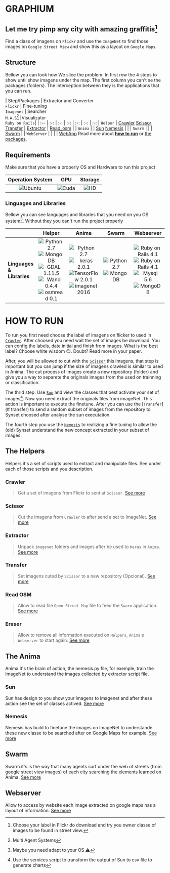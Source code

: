 # GRAPHIUM

## **Let me try pimp any city with amazing graffitis[^1]**


Find a class of imagens on ``Flickr`` and use the ``ImageNet`` to find those images on ``Google Street View`` and show this as a layout on ``Google Maps``.

## Structure
Bellow you can look how We slice the problem. In first row the 4 steps to show until show imagens under the map. The first column you can't se the packages (folders). The interception between they  is the applications that you can run. 

| Step/Packages | Extractor and Converter<br>``Flickr`` | Fine-tuning<br>``Imagenet`` | Searcher<br>``M.A.S``[^2] |Visualizator<br>``Ruby on Rails``|
| :-- | :-: | :-: | :-: | :-: | :-: | :-:
| `Helper` |  [Crawler](#crawler) [Scissor](#scissor) [Transfer](#transfer) | [Extractor](#extractor) | [Read_osm](#read_osm) |
| `Anima` | |  [Sun](#sun) [Nemesis](#nemesis) | |
| `Swarm` |  |   | [Swarm](#swarm) |
| `WebServer` | | |  | [WebApp](#webserver)
Read more about [**how to run**](#how_to) or [the packages](#package).

## Requirements

Make sure that you have a properly OS and Hardware to run this project

| Operation System | GPU | Storage
| :-: | :-: | :-:
| ![Ubuntu](https://img.shields.io/badge/platform-Ubuntu%20%7C%20macOS%20Sierra%20-lightgrey.svg) | ![Cuda](https://img.shields.io/badge/architecture-Cuda-green.svg) | ![HD](https://img.shields.io/badge/HD%20Available-≥%20300GB-orange.svg)


### Linguages and Libraries
Bellow you can see languages and libraries that you need on you OS system[^3]. Without they you can't run the project properly

| | Helper | Anima | Swarm | Webserver 
| :-- | :-: | :-: | :-: | :-: 
| **Linguages<br>& Libraries**| ![Python 2.7](https://img.shields.io/badge/Python-2.7-brightgreen.svg)![MongoDB](https://img.shields.io/badge/MongoDB-3.4-brightgreen.svg)<BR>![GDAL 1.11.5](https://img.shields.io/badge/Gdal-1.11.5-brightgreen.svg)<BR>![Wand 0.4.4](https://img.shields.io/badge/Wand-0.4.4-brightgreen.svg)<br>![osmread 0.1](https://img.shields.io/badge/Osmred-0.1-brightgreen.svg) | ![Python 2.7](https://img.shields.io/badge/Python-2.7-brightgreen.svg) ![keras 2.0.1](https://img.shields.io/badge/Keras-2.0.1-brightgreen.svg)<br> ![TensorFlow 2.0.1](https://img.shields.io/badge/TensorFlow-1.0.1-brightgreen.svg)<br>![imagenet 2016](https://img.shields.io/badge/Imagenet-2016-brightgreen.svg) | ![Python 2.7](https://img.shields.io/badge/Python-2.7-brightgreen.svg)![MongoDB](https://img.shields.io/badge/MongoDB-3.4-brightgreen.svg) | ![Ruby on Rails 4.1](https://img.shields.io/badge/Ruby%20on%20Rails-4.1-brightgreen.svg)<br> ![Ruby on Rails 4.1](https://img.shields.io/badge/Ruby-2.3.3-brightgreen.svg)<br>![Mysql  5.6](https://img.shields.io/badge/MySQL-5.6-brightgreen.svg)![MongoDB](https://img.shields.io/badge/MongoDB-3.4-brightgreen.svg)

<a name="how_to"></a>
# HOW TO RUN

To run you first need choose the label of imagens on flicker to used in [`Crawler`](#crawler). After choosed you need wait the set of images be download. You can config the labels, date initial and finish from images. What is the best label? Choose white wisdom :wink:. Doubt? Read more in your paper.

After, you will be allowed to cut with the [`Scissor`](#scissor) this imagens, that step is important but you can jump if the size of imagens crawled is similar to used in Anima. The cut process of images create a new repository (folder) and give you a way to separete the originals images from the used on trainning or classification.

The thrid step: Use [`Sun`](#sun) and view the classes that best activate your set of images[^4]. Now you need extract the originals files from imageNet. This action is important to execute the finetune.  After you can use the [`Transfer`](# transfer) to send a random subset of images from the repository to Synset choosed after analyse the sun executation.

The fourth step you use the [`Nemesis`](#nemesis) to realizing a fine tuning to allow the (old) Synset understand the new concept extracted in your subset of images.


<a name="package"></a>
## The Helpers

Helpers it's a set of scripts used to extract and manipulate files. See under each of those scripts and you description.


<a name="crawler"></a>
### Crawler
> Get a set of imagens from Flickr to sent at ``Scissor``. [See more](https://github.com/glaucomunsberg/graphium/tree/master/helpers/crawler)

<a name="scissor"></a>
### Scissor
> Cut the imagens from ``Crawler`` to after send a set to ImageNet. [See more](https://github.com/glaucomunsberg/graphium/tree/master/helpers/scissor)

<a name="extractor"></a>
### Extractor
> Unpack ``imagenet`` folders and images after be used to ``Keras`` in ``Anima``. [See more](https://github.com/glaucomunsberg/graphium/tree/master/helpers/extractor)

<a name="transfer"></a>
### Transfer
> Set imagens cuted by ``Scissor`` to a new repository (Opcional). [See more](https://github.com/glaucomunsberg/graphium/tree/master/helpers/transfer)

<a name="read_osm"></a>
### Read OSM
> Allow to read file ``Open Street Map`` file to feed the ``Swarm`` application. [See more](https://github.com/glaucomunsberg/graphium/tree/master/helpers/read_osm)

<a name="eraser"></a>
### Eraser
> Allow to remove all information executed on ``Helpers``, ``Anima`` e ``Webserver`` to start again. [See more](https://github.com/glaucomunsberg/graphium/tree/master/helpers/eraser)

<a name="anima"></a>
## The Anima
Anima it's the brain of action, the nemesis.py file, for exemple, train the ImageNet to understand the images collected by extractor script file.

<a name="sun"></a>
### Sun
Sun has design to you show your imagens to imagenet and after these action see the set of classes actived. [See more](https://github.com/glaucomunsberg/graphium/blob/master/anima/)

<a name="anima"></a>
### Nemesis
Nemesis has build to finetune the images on ImageNet to understande these new classe to be searched after on Google Maps for example. [See more](https://github.com/glaucomunsberg/graphium/blob/master/anima/)
 
<a name="swarm"></a>
## Swarm
Swarm it's is the way that many agents surf under the web of streets (from google street view images) of each city searching the elements learned on Anima. [See more](https://github.com/glaucomunsberg/graphium/tree/master/swarm)

<a name="webserver"></a>
## Webserver
Allow to access by website each image extracted on google maps has a layout of information. [See more](https://github.com/glaucomunsberg/graphium/tree/master/webserver)

[^1]: Choose your label in Flickr do download and try you owner classe of images to be found in street view.
[^2]: Multi Agent Systems
[^3]: Maybe you need adapt to your OS :warning:
[^4]: Use the services script to transform the output of Sun to csv file to generate charts 